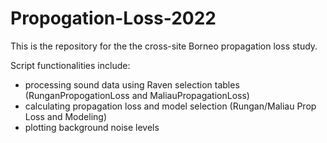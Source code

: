 
<!-- README.md is generated from README.Rmd. Please edit that file -->

# Propogation-Loss-2022

<!-- badges: start -->
<!-- badges: end -->

This is the repository for the the cross-site Borneo propagation loss
study.

Script functionalities include:  
- processing sound data using Raven selection tables
(RunganPropogationLoss and MaliauPropagationLoss)  
- calculating propagation loss and model selection (Rungan/Maliau Prop
Loss and Modeling)  
- plotting background noise levels
